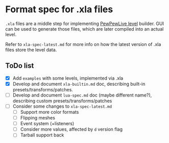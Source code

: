 # Format spec for .xla files

`.xla` files are a middle step for implementing [PewPewLive level](https://github.com/pewpewlive/ppl-utils) builder.
GUI can be used to generate those files, which are later compiled into an actual level.

Refer to `xla-spec-latest.md` for more info on how the latest version of .xla files store the level data.

## ToDo list

- [x] Add `examples` with some levels, implemented via .xla
- [x] Develop and document `xla-builtin.md` doc, describing built-in presets/transforms/patches.
- [ ] Develop and document `lua-spec.md` doc (maybe different name?), describing custom presets/transforms/patches
- [ ] Consider some changes to `xla-spec-latest.md`
  - [ ] Support more color formats
  - [ ] Flipping meshes
  - [ ] Event system (+listeners)
  - [ ] Consider more values, affected by `d` version flag
  - [ ] Tarball support back

